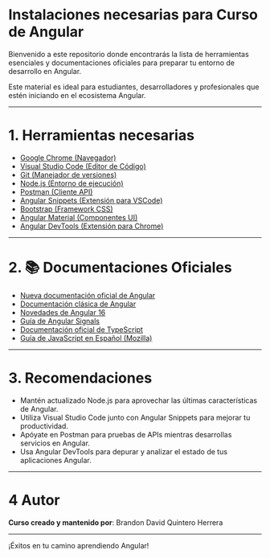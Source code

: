 #  Instalaciones necesarias para Curso de Angular

Bienvenido a este repositorio donde encontrarás la lista de herramientas esenciales y documentaciones oficiales para preparar tu entorno de desarrollo en Angular.

Este material es ideal para estudiantes, desarrolladores y profesionales que estén iniciando en el ecosistema Angular.

---

# 1. Herramientas necesarias

- [Google Chrome (Navegador)](https://www.google.com/chrome/)
- [Visual Studio Code (Editor de Código)](https://code.visualstudio.com/)
- [Git (Manejador de versiones)](https://git-scm.com/)
- [Node.js (Entorno de ejecución)](https://nodejs.org/)
- [Postman (Cliente API)](https://www.postman.com/)
- [Angular Snippets (Extensión para VSCode)](https://marketplace.visualstudio.com/items?itemName=JohnPapa.Angular2)
- [Bootstrap (Framework CSS)](https://getbootstrap.com/)
- [Angular Material (Componentes UI)](https://material.angular.io/)
- [Angular DevTools (Extensión para Chrome)](https://angular.devtools.dev/)

---

# 2. 📚 Documentaciones Oficiales

- [Nueva documentación oficial de Angular](https://angular.dev/)
- [Documentación clásica de Angular](https://angular.io/)
- [Novedades de Angular 16](https://blog.angular.io/angular-v16-is-here-4d7a28ec680d)
- [Guía de Angular Signals](https://angular.dev/guide/signals)
- [Documentación oficial de TypeScript](https://www.typescriptlang.org/docs/)
- [Guía de JavaScript en Español (Mozilla)](https://developer.mozilla.org/es/docs/Web/JavaScript)

---

# 3. Recomendaciones

- Mantén actualizado Node.js para aprovechar las últimas características de Angular.
- Utiliza Visual Studio Code junto con Angular Snippets para mejorar tu productividad.
- Apóyate en Postman para pruebas de APIs mientras desarrollas servicios en Angular.
- Usa Angular DevTools para depurar y analizar el estado de tus aplicaciones Angular.

---

# 4 Autor

**Curso creado y mantenido por**: Brandon David Quintero Herrera  


---

¡Éxitos en tu camino aprendiendo Angular! 

